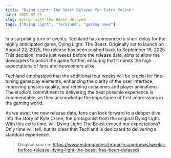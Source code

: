```yaml
---
title: "Dying Light: The Beast Delayed for Extra Polish"
date: 2025-07-25
slug: dying-light-the-beast-delayed
tags: ["Dying Light", "Techland", "gaming news"]
---
```


In a surprising turn of events, Techland has announced a short delay for the highly anticipated game, Dying Light: The Beast. Originally set to launch on August 22, 2025, the release has been pushed back to September 19, 2025. This decision, made just weeks before the release date, aims to allow the developers to polish the game further, ensuring that it meets the high expectations of fans and newcomers alike.

Techland emphasized that the additional four weeks will be crucial for fine-tuning gameplay elements, enhancing the clarity of the user interface, improving physics quality, and refining cutscenes and player animations. The studio's commitment to delivering the best possible experience is commendable, as they acknowledge the importance of first impressions in the gaming world.

As we await the new release date, fans can look forward to a deeper dive into the story of Kyle Crane, the protagonist from the original Dying Light. With this extra time, will Dying Light: The Beast exceed our expectations? Only time will tell, but its clear that Techland is dedicated to delivering a standout experience.

> Original source: https://www.videogameschronicle.com/news/weeks-before-release-dying-light-the-beast-has-been-delayed/